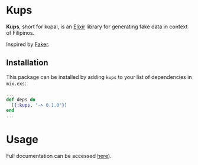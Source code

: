 # Kups

**Kups**, short for kupal, is an [Elixir](http://elixir-lang.org/) library for generating fake data in context of Filipinos.

Inspired by [Faker](https://github.com/igas/faker).

## Installation

This package can be installed by adding `kups` to your list of dependencies in `mix.exs`:

```elixir
...
def deps do
  [{:kups, "~> 0.1.0"}]
end
...
```
# Usage
Full documentation can be accessed [here](https://hexdocs.pm/kups)).

